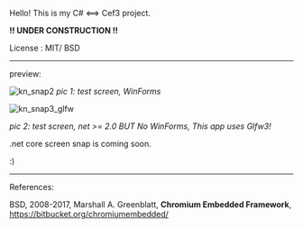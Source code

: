 Hello! 
This is my C# <==> Cef3 project.

**!! UNDER CONSTRUCTION !!**
 

License :  MIT/ BSD

---

preview:

![kn_snap2](https://user-images.githubusercontent.com/7447159/31196739-03e17bfc-a979-11e7-84d1-59c6ef24dc75.png)
_pic 1: test screen, WinForms_


![kn_snap3_glfw](https://user-images.githubusercontent.com/7447159/31207956-87d3d2ca-a9ab-11e7-8c5b-aa28b6ee6261.png)

_pic 2: test screen, net >= 2.0 BUT No WinForms, This app uses Glfw3!_


.net core screen snap  is coming soon.


:)

---

References:
	

   BSD, 2008-2017, Marshall A. Greenblatt,  **Chromium Embedded Framework**, https://bitbucket.org/chromiumembedded/



	

